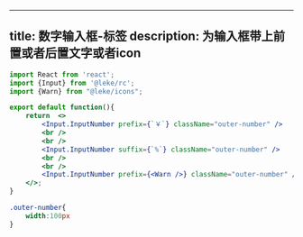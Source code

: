 <!--
 * @Description: 
 * @Author: linchaoting
 * @Date: 2020-11-13 16:16:51
 * @LastEditTime: 2021-03-04 11:25:13
-->
---
title: 数字输入框-标签
description: 为输入框带上前置或者后置文字或者icon
---
```jsx
import React from 'react';
import {Input} from '@leke/rc';
import {Warn} from "@leke/icons";

export default function(){
    return  <>
        <Input.InputNumber prefix={`￥`} className="outer-number" />
        <br />
        <br />
        <Input.InputNumber suffix={`%`} className="outer-number" />
        <br />
        <br />
        <Input.InputNumber prefix={<Warn />} className="outer-number" />
    </>;
}
```
```css
.outer-number{
    width:100px
}
```